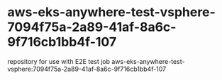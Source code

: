 # aws-eks-anywhere-test-vsphere-7094f75a-2a89-41af-8a6c-9f716cb1bb4f-107
repository for use with E2E test job aws-eks-anywhere-test-vsphere:7094f75a-2a89-41af-8a6c-9f716cb1bb4f-107
